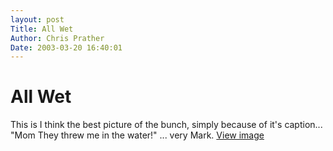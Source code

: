 ```yaml
---
layout: post
Title: All Wet  
Author: Chris Prather
Date: 2003-03-20 16:40:01
---
```


# All Wet
This is I think the best picture of the bunch, simply because of it's caption... "Mom They threw me in the water!" ... very Mark.
<a href="http://www.prather.org/images/mark_wet.html" onclick="window.open('http://www.prather.org/images/mark_wet.html','popup','width=480,height=321,scrollbars=no,resizable=no,toolbar=no,directories=no,location=no,menubar=no,status=no,left=0,top=0'); return false">View image</a>
